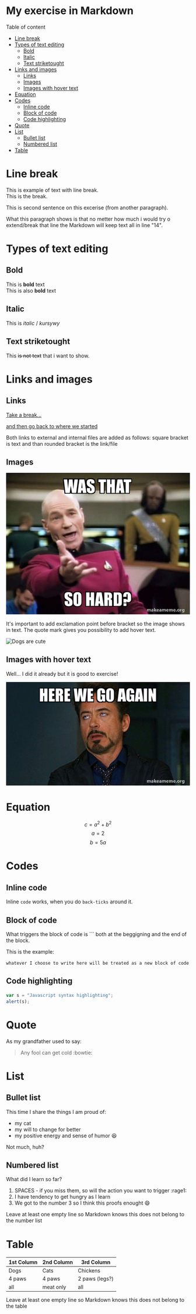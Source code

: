 <!-- Example of title -->
My exercise in Markdown<!-- omit in toc -->
===
<!-- Here comes the table of content -->

Table of content

- [Line break](#line-break)
- [Types of text editing](#types-of-text-editing)
  - [Bold](#bold)
  - [Italic](#italic)
  - [Text striketought](#text-striketought)
- [Links and images](#links-and-images)
  - [Links](#links)
  - [Images](#images)
  - [Images with hover text](#images-with-hover-text)
- [Equation](#equation)
- [Codes](#codes)
  - [Inline code](#inline-code)
  - [Block of code](#block-of-code)
  - [Code highlighting](#code-highlighting)
- [Quote](#quote)
- [List](#list)
  - [Bullet list](#bullet-list)
  - [Numbered list](#numbered-list)
- [Table](#table)

<!-- Example of paragraph of text with line break -->
# Line break
This is example of text with line break.  
This is the break.

This is second sentence on this excerise (from another paragraph).

<!-- Example of another paragraph -->
What this paragraph shows is that no metter how much i would try o extend/break that line the Markdown will keep text all in line "14".
# Types of text editing
## Bold
<!-- Example of bold -->
This is **bold** text  
This is also __bold__ text
## Italic
<!-- Example of italic  -->
This is _italic_ / _kursywy_
## Text striketought
<!-- Example of text striketought  -->
This ~~is not text~~ that i want to show.

<!-- Example of headers -->
# Links and images
## Links


<!-- Example of external link -->

[Take a break...](https://www.youtube.com/watch?v=dQw4w9WgXcQ)

<!-- Example of link to another file -->

[and then go back to where we started](Empty.md)

Both links to external and internal files are added as follows: square bracket is text and than rounded bracket is the link/file

## Images

<!-- Example of an image from local file -->

![It is what it is](./Images/was-that-so-6572b19243.jpeg "memes")

It's important to add exclamation point before bracket so the image shows in text. The quote mark gives you possibility to add hover text.

<!-- Example of an image from internet/external links -->

![Dogs are cute](https://picsum.photos/id/237/536/354)
## Images with hover text
<!-- Example of an image with hover text -->

Well... I did it already but it is good to exercise!

![Image with hover text](Images/here-we-go.jpeg "This is how i actually look like when I can't stand what a person is saying :)")

<!-- Example of equation or inline code -->
# Equation

$$ c= a^2 + b^2 $$
$$ a = 2 $$
$$ b= 5a $$

# Codes

## Inline code
Inline `code` works, when you do `back-ticks` around it.

<!-- Example of a block of code -->
## Block of code
What triggers the block of code is ``` both at the beggigning and the end of the block.

This is the example: 
``` 
whatever I choose to write here will be treated as a new block of code
```
<!-- Example of code highlighting -->
## Code highlighting
```javascript
var s = "Javascript syntax highlighting";
alert(s);
```

<!-- Example of quote -->
# Quote
As my grandfather used to say:

> Any fool can get cold :bowtie:

<!-- Example of bullet list -->
# List
## Bullet list

This time I share the things I am proud of:
* my cat
* my will to change for better
* my positive energy and sense of humor :satisfied:

Not much, huh?

<!-- Example of numbered list -->
## Numbered list
What did I learn so far?
1. SPACES - if you miss them, so will the action you want to trigger :rage1:
2. I have tendency to get hungry as I learn
3. We got to the number 3 so I think this proofs enought :smile:

Leave at least one empty line so Markdown knows this does not belong to the number list

<!-- Example of table -->
# Table
| 1st Column | 2nd Column | 3rd Column     |
| ---------- | ---------- | -------------- |
| Dogs       | Cats       | Chickens       |
| 4 paws     | 4 paws     | 2 paws (legs?) |
| all        | meat only  | all            |

<!-- Paragraph after table -->
Leave at least one empty line so Markdown knows this does not belong to the table
